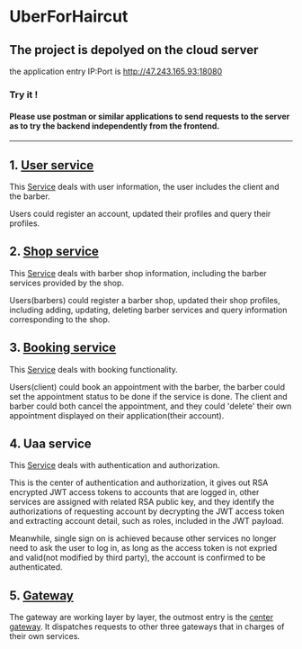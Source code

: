 # UberForHaircut



## The project is depolyed on the cloud server  
the application entry IP:Port is http://47.243.165.93:18080 

### Try it !
    
#### Please use postman or similar applications to send requests to the server as to try the backend independently from the frontend.

----

## 1. [User service](./UserServiceReadMe.md)

This [Service](./service-user)  deals with user information, the user includes the client and the barber.

Users could register an account, updated their profiles and query their profiles.

## 2. [Shop service](./ShopServiceReadMe.md)  

This [Service](./service-shop)  deals with barber shop information, including the barber services provided by the shop.

Users(barbers) could register a barber shop, updated their shop profiles, including adding, updating, deleting barber services and query information corresponding to the shop.

## 3. [Booking service](./BookingServiceReadMe.md)  

This [Service](./service-booking)  deals with booking functionality.

Users(client) could book an appointment with the barber, the barber could set the appointment status to be done if the service is done. The client and barber could both cancel the appointment, and they could 'delete' their own appointment displayed on their application(their account).

## 4. Uaa service

This [Service](./service-uaa) deals with authentication and authorization.

This is the center of authentication and authorization, it gives out RSA encrypted JWT access tokens to accounts that are logged in, other services are assigned with related RSA public key, and they identify the authorizations of requesting account by decrypting the JWT access token and extracting account detail, such as roles, included in the JWT payload. 

Meanwhile, single sign on is achieved because other services no longer need to ask the user to log in, as long as the access token is not expried and valid(not modified by third party), the account is confirmed to be authenticated.

## 5. [Gateway](./api-gateway-common)

The gateway are working layer by layer, the outmost entry is the [center gateway](./api-gateway-common/api-gateway-center). It dispatches requests to other three gateways that in charges of their own services.


